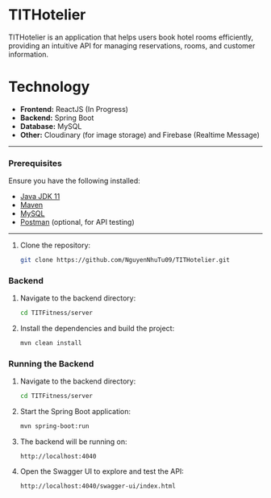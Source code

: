 # TITHotelier 

TITHotelier is an application that helps users book hotel rooms efficiently, providing an intuitive API for managing reservations, rooms, and customer information.

# Technology
- **Frontend:** ReactJS (In Progress)  
- **Backend:** Spring Boot  
- **Database:** MySQL  
- **Other:** Cloudinary (for image storage) and Firebase (Realtime Message)

---

### Prerequisites

Ensure you have the following installed:  
- [Java JDK 11](https://www.oracle.com/java/technologies/javase-jdk11-downloads.html)  
- [Maven](https://maven.apache.org/)  
- [MySQL](https://dev.mysql.com/downloads/mysql/)  
- [Postman](https://www.postman.com/) (optional, for API testing)

---

1. Clone the repository:
   ```bash
   git clone https://github.com/NguyenNhuTu09/TITHotelier.git

### Backend

1. Navigate to the backend directory:
    ```bash
    cd TITFitness/server
    ```

2. Install the dependencies and build the project:
    ```bash
    mvn clean install
    ```


### Running the Backend

1. Navigate to the backend directory:
    ```bash
    cd TITFitness/server
    ```

2. Start the Spring Boot application:
    ```bash
    mvn spring-boot:run
    ```

3. The backend will be running on:
    ```url
    http://localhost:4040
    ```
4. Open the Swagger UI to explore and test the API:
    ```url
    http://localhost:4040/swagger-ui/index.html
    
    ```
